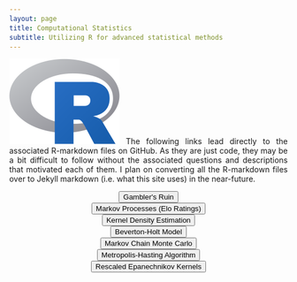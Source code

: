 ```yaml
---
layout: page
title: Computational Statistics
subtitle: Utilizing R for advanced statistical methods
---
```


<p style="text-align:justify;">
<img class="leftimg" src="/img/proj3_stats/R_logo.webp">
The following links lead directly to the associated R-markdown files on GitHub.  As they are just code, they may be a bit difficult to follow without the associated questions and descriptions that motivated each of them.  I plan on converting all the R-markdown files over to Jekyll markdown (i.e. what this site uses) in the near-future.
</p>

<div style="text-align:center; width=768px;">
  <a href="https://github.com/adik0861/adik0861.github.io/blob/master/assets/proj3_stats/AdityaKunapuli_HW6.Rmd">
    <input  type="button"
            class="bigButton"
            value="Gambler's Ruin"
            href="https://github.com/adik0861/adik0861.github.io/blob/master/assets/proj3_stats/AdityaKunapuli_HW6.Rmd"/>
  </a>
</div>

<div style="text-align:center; width=768px;">
  <a href="https://github.com/adik0861/adik0861.github.io/blob/master/assets/proj3_stats/AdityaKunapuli_HW6.Rmd">
    <input  type="button"
            class="bigButton"
            value="Markov Processes (Elo Ratings)"
            href="https://github.com/adik0861/adik0861.github.io/blob/master/assets/proj3_stats/AdityaKunapuli_HW6.Rmd"/>
  </a>
</div>

<div style="text-align:center; width=768px;">
  <a href="https://github.com/adik0861/adik0861.github.io/blob/master/assets/proj3_stats/AdityaKunapuli_HW7.Rmd">
    <input  type="button"
            class="bigButton"
            value="Kernel Density Estimation"
            href="https://github.com/adik0861/adik0861.github.io/blob/master/assets/proj3_stats/AdityaKunapuli_HW7.Rmd"/>
  </a>
</div>

<div style="text-align:center; width=768px;">
  <a href="https://github.com/adik0861/adik0861.github.io/blob/master/assets/proj3_stats/AdityaKunapuli_HW7.Rmd">
    <input  type="button"
            class="bigButton"
            value="Beverton-Holt Model"
            href="https://github.com/adik0861/adik0861.github.io/blob/master/assets/proj3_stats/AdityaKunapuli_HW7.Rmd"/>
  </a>
</div>

<div style="text-align:center; width=768px;">
  <a href="https://github.com/adik0861/adik0861.github.io/blob/master/assets/proj3_stats/AdityaKunapuli_HW8.Rmd">
    <input  type="button"
            class="bigButton"
            value="Markov Chain Monte Carlo"
            href="https://github.com/adik0861/adik0861.github.io/blob/master/assets/proj3_stats/AdityaKunapuli_HW8.Rmd"/>
  </a>
</div>

<div style="text-align:center; width=768px;">
  <a href="https://github.com/adik0861/adik0861.github.io/blob/master/assets/proj3_stats/AdityaKunapuli_HW7.Rmd">
    <input  type="button"
            class="bigButton"
            value="Metropolis-Hasting Algorithm"
            href="https://github.com/adik0861/adik0861.github.io/blob/master/assets/proj3_stats/AdityaKunapuli_HW7.Rmd"/>
  </a>
</div>

<div style="text-align:center; width=768px;">
  <a href="https://github.com/adik0861/adik0861.github.io/blob/master/assets/proj3_stats/AdityaKunapuli_FINAL.Rmd">
    <input  type="button"
            class="bigButton"
            value="Rescaled Epanechnikov Kernels"
            href="https://github.com/adik0861/adik0861.github.io/blob/master/assets/proj3_stats/AdityaKunapuli_FINAL.Rmd"/>
  </a>
</div>




<!--
<div style="text-align:center; width=768px;">
  <a href="https://github.com/adik0861/adik0861.github.io/blob/master/assets/proj3_stats/AdityaKunapuli_HW8.Rmd">
    <input  type="button"
            class="bigButton"
            value="Metropolis-Hasting Algorithm"
            href="https://github.com/adik0861/adik0861.github.io/blob/master/assets/proj3_stats/AdityaKunapuli_HW8.Rmd"/>
  </a>
</div> -->
